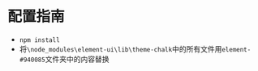  # 配置指南

* `npm install`
* 将`\node_modules\element-ui\lib\theme-chalk`中的所有文件用`element-#940085`文件夹中的内容替换

